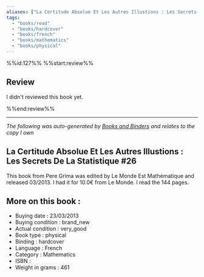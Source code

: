 ```yaml
---
aliases: ["La Certitude Absolue Et Les Autres Illustions : Les Secrets De La Statistique #26"] 
tags: 
  - "books/read" 
  - "books/hardcover" 
  - "books/french"
  - "books/mathematics"
  - "books/physical"
---
```

%%id:127%%
%%start:review%%
## Review
I didn't reviewed this book yet. 

%%end:review%%

---
_The following was auto-generated by [Books and Binders](Books%20and%20Binders.md) and relates to the copy I own_
## La Certitude Absolue Et Les Autres Illustions : Les Secrets De La Statistique #26
This book from Pere Grima was edited by Le Monde Est Mathématique and released 03/2013. I had it for 10.0€ from Le Monde. I read the 144 pages.

## More on this book :
- Buying date : 23/03/2013
- Buying condition : brand_new
- Actual condition : very_good
- Book type : physical
- Binding : hardcover
- Language : French
- Category : Mathematics
- ISBN : 
- Weight in grams : 461
